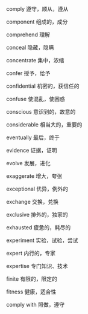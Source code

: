 comply        遵守，顺从，遵从

component     组成的，成分

comprehend    理解

conceal       隐藏，隐瞒

concentrate   集中，浓缩

confer        授予，给予

confidential  机密的，获信任的

confuse       使混乱，使困惑

conscious     意识到的，故意的

considerable  相当大的，重要的

eventually    最后，终于

evidence      证据，证明

evolve        发展，进化

exaggerate    增大，夸张

exceptional   优异，例外的

exchange      交换，兑换

exclusive     排外的，独家的

exhausted     疲惫的，耗尽的

experiment    实验，试验，尝试

expert        内行的，专家

expertise     专门知识、技术

finite        有限的，限定的

fitness       健康，适合性

comply with   照做，遵守

